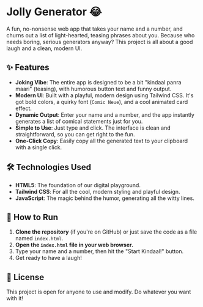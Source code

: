 # Jolly Generator 😂

A fun, no-nonsense web app that takes your name and a number, and churns out a list of light-hearted, teasing phrases about you. Because who needs boring, serious generators anyway? This project is all about a good laugh and a clean, modern UI.

## ✨ Features

* **Joking Vibe**: The entire app is designed to be a bit "kindaal panra maari" (teasing), with humorous button text and funny output.
* **Modern UI**: Built with a playful, modern design using Tailwind CSS. It's got bold colors, a quirky font (`Comic Neue`), and a cool animated card effect.
* **Dynamic Output**: Enter your name and a number, and the app instantly generates a list of comical statements just for you.
* **Simple to Use**: Just type and click. The interface is clean and straightforward, so you can get right to the fun.
* **One-Click Copy**: Easily copy all the generated text to your clipboard with a single click.

## 🛠️ Technologies Used

* **HTML5**: The foundation of our digital playground.
* **Tailwind CSS**: For all the cool, modern styling and playful design.
* **JavaScript**: The magic behind the humor, generating all the witty lines.

## 🚀 How to Run

1.  **Clone the repository** (if you're on GitHub) or just save the code as a file named `index.html`.
2.  **Open the `index.html` file in your web browser.**
3.  Type your name and a number, then hit the "Start Kindaal!" button.
4.  Get ready to have a laugh!

## 📜 License

This project is open for anyone to use and modify. Do whatever you want with it!
